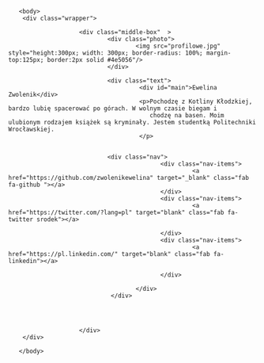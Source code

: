 <!DOCTYPE html>
<html lang="pl">
<head>
        <meta charset="UTF-8">
        <meta name="viewport" content="width=device-width,  initial-scale=1.0">
        <meta http-equiv="X-UA-Compatible" content="ie=edge">
        <title>Wizytowka</title>
        <link href="https://use.fontawesome.com/releases/v5.0.8/css/all.css" rel="stylesheet">
        <link href="https://fonts.googleapis.com/css?family=Merriweather:700|Open+Sans" rel="stylesheet">
        <link href="https://fonts.googleapis.com/css?family=Open+Sans" rel="stylesheet"> 
        <link rel="stylesheet" href="css_zd1.css"/>
       </head>
       
       <body>
        <div class="wrapper">
                       
                        <div class="middle-box"  >
                                <div class="photo">
                                        <img src="profilowe.jpg" style="height:300px; width: 300px; border-radius: 100%; margin-top:125px; border:2px solid #4e5056"/>
                                </div>
                                
                                <div class="text">
                                         <div id="main">Ewelina Zwolenik</div>
                                         <p>Pochodzę z Kotliny Kłodzkiej, bardzo lubię spacerować po górach. W wolnym czasie biegam i 
                                            chodzę na basen. Moim ulubionym rodzajem książek są kryminały. Jestem studentką Politechniki Wrocławskiej.  
                                         </p>
                                
                               
                                <div class="nav">
                                               <div class="nav-items">
                                                        <a href="https://github.com/zwolenikewelina" target="_blank" class="fab fa-github "></a>  
                                               </div>
                                               <div class="nav-items">
                                                        <a href="https://twitter.com/?lang=pl" target="blank" class="fab fa-twitter srodek"></a>

                                               </div>
                                               <div class="nav-items">
                                                        <a href="https://pl.linkedin.com/" target="blank" class="fab fa-linkedin"></a>

                                               </div>

                                        </div>
                                 </div>

                                
                                

                        </div>     
        </div>

       </body>
</head>
</html>
